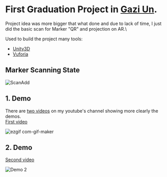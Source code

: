 # First Graduation Project in [Gazi Un](https://mf-bm.gazi.edu.tr/).

Project idea was more bigger that what done and due to lack of time, I just did the basic scan for Marker "QR" and projection on AR.\

Used to build the project many tools:
* [Unity3D](https://unity.com/)
* [Vuforia](https://developer.vuforia.com/)

## Marker Scanning State
![ScanAdd](https://user-images.githubusercontent.com/68125916/96298765-b0a8ea00-0ffb-11eb-92fb-1c275a22351b.gif)

## 1. Demo
There are [two videos](https://www.youtube.com/watch?v=R57-OC_hgi8&list=PLKzNDbBsaaCaZQkLjKsmmFOdg-JwQCsp3) on my youtube's channel showing more clearly the demos.\
[First video](https://www.youtube.com/watch?v=2MOhHgdm98U)

![ezgif com-gif-maker](https://user-images.githubusercontent.com/68125916/96304959-ba374f80-1005-11eb-9377-6a9a6e899f65.gif)

## 2. Demo
[Second video](https://www.youtube.com/watch?v=R57-OC_hgi8)

![Demo 2](https://user-images.githubusercontent.com/68125916/96305732-046d0080-1007-11eb-8679-6e2e2472f34a.gif)
